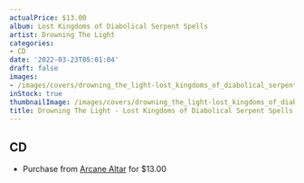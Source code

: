 ```yaml
---
actualPrice: $13.00
album: Lost Kingdoms of Diabolical Serpent Spells
artist: Drowning The Light
categories:
- CD
date: '2022-03-23T05:01:04'
draft: false
images:
- /images/covers/drowning_the_light-lost_kingdoms_of_diabolical_serpent_spells.jpg
inStock: true
thumbnailImage: /images/covers/drowning_the_light-lost_kingdoms_of_diabolical_serpent_spells-thumb.jpg
title: Drowning The Light - Lost Kingdoms of Diabolical Serpent Spells
---
```


## CD
* Purchase from [Arcane Altar](https://arcanealtar.bigcartel.com/product/drowning-the-light-lost-kingdoms-of-diabolical-serpent-spells-cd) for $13.00
